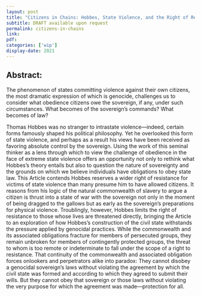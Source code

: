 ```yaml
---
layout: post
title: "Citizens in Chains: Hobbes, State Violence, and the Right of Resistance"
subtitle: DRAFT available upon request
permalink: citizens-in-chains
link:
pdf: 
categories: ['wip']
display-date: 2021
---
```


<h2>Abstract:</h2>
The phenomenon of states committing violence against their own citizens, the most dramatic expression of which is genocide, challenges us to consider what obedience citizens owe the sovereign, if any, under such circumstances. What becomes of the sovereign’s commands? What becomes of law? 

Thomas Hobbes was no stranger to intrastate violence—indeed, certain forms famously shaped his political philosophy. Yet he overlooked this form of state violence, and perhaps as a result his views have been received as favoring absolute control by the sovereign. Using the work of this seminal thinker as a lens through which to view the challenge of obedience in the face of extreme state violence offers an opportunity not only to rethink what Hobbes’s theory entails but also to question the nature of sovereignty and the grounds on which we believe individuals have obligations to obey state law. This Article contends Hobbes reserves a wider right of resistance for victims of state violence than many presume him to have allowed citizens. It reasons from his logic of the natural commonwealth of slavery to argue a citizen is thrust into a state of war with the sovereign not only in the moment of being dragged to the gallows but as early as the sovereign’s preparations for physical violence. Troublingly, however, Hobbes limits the right of resistance to those whose lives are threatened directly, bringing the Article to an exploration of how Hobbes’s construction of the civil state withstands the pressure applied by genocidal practices. While the commonwealth and its associated obligations fracture for members of persecuted groups, they remain unbroken for members of contingently protected groups, the threat to whom is too remote or indeterminate to fall under the scope of a right to resistance. That continuity of the commonwealth and associated obligation forces onlookers and perpetrators alike into paradox: They cannot disobey a genocidal sovereign’s laws without violating the agreement by which the civil state was formed and according to which they agreed to submit their wills. But they cannot obey that sovereign or those laws without violating the very purpose for which the agreement was made—protection for all.
